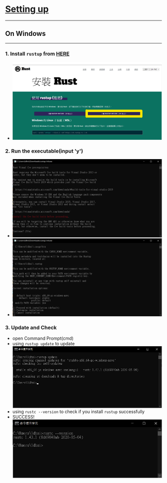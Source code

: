 # [Setting up](README.md#rust-learning)
---

## On Windows
---
### 1. Install `rustup` from [HERE](https://www.rust-lang.org/zh-TW/tools/install)<br>
* ![install_screenshot_website](Picture/install_screenshot_website.png)
### 2. Run the executable(input 'y')<br>
* ![install_screenshot_executable](Picture/install_screenshot_executable.png)<br>
* ![install_screenshot_executable_installation](Picture/install_screenshot_executable_installation.png)
### 3. Update and Check<br>
* open Command Prompt(cmd)<br>
* using `rustup update` to update<br>
![install_screenshot_rustUpdate](Picture/install_screenshot_rustUpdate.png)<br>
* using `rustc --version` to check if you install `rustup` successfully<br>
* SUCCESS!<br>
![install_screenshot_rustSuccess](Picture/install_screenshot_rustSuccess.png)<br>